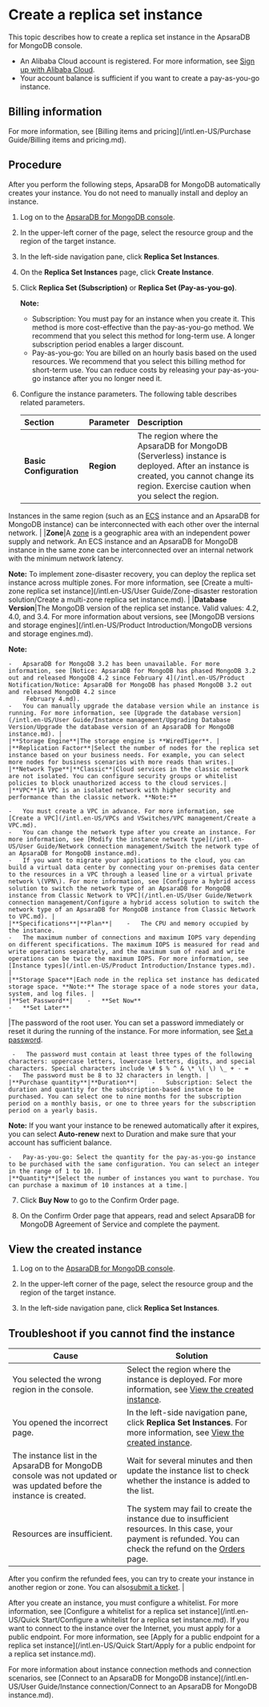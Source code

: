 # Create a replica set instance

This topic describes how to create a replica set instance in the ApsaraDB for MongoDB console.

-   An Alibaba Cloud account is registered. For more information, see [Sign up with Alibaba Cloud](https://www.alibabacloud.com/help/zh/doc-detail/50482.htm).
-   Your account balance is sufficient if you want to create a pay-as-you-go instance.

## Billing information

For more information, see [Billing items and pricing](/intl.en-US/Purchase Guide/Billing items and pricing.md).

## Procedure

After you perform the following steps, ApsaraDB for MongoDB automatically creates your instance. You do not need to manually install and deploy an instance.

1.  Log on to the [ApsaraDB for MongoDB console](https://mongodb.console.aliyun.com/).

2.  In the upper-left corner of the page, select the resource group and the region of the target instance.

3.  In the left-side navigation pane, click **Replica Set Instances**.

4.  On the **Replica Set Instances** page, click **Create Instance**.

5.  Click **Replica Set \(Subscription\)** or **Replica Set \(Pay-as-you-go\)**.

    **Note:**

    -   Subscription: You must pay for an instance when you create it. This method is more cost-effective than the pay-as-you-go method. We recommend that you select this method for long-term use. A longer subscription period enables a larger discount.
    -   Pay-as-you-go: You are billed on an hourly basis based on the used resources. We recommend that you select this billing method for short-term use. You can reduce costs by releasing your pay-as-you-go instance after you no longer need it.
6.  Configure the instance parameters. The following table describes related parameters.

    |Section|Parameter|Description|
    |:------|:--------|:----------|
    |**Basic Configuration**|**Region**|The region where the ApsaraDB for MongoDB \(Serverless\) instance is deployed. After an instance is created, you cannot change its region. Exercise caution when you select the region.

 Instances in the same region \(such as an [ECS](~~25367~~) instance and an ApsaraDB for MongoDB instance\) can be interconnected with each other over the internal network. |
    |**Zone**|A [zone](~~40654~~) is a geographic area with an independent power supply and network. An ECS instance and an ApsaraDB for MongoDB instance in the same zone can be interconnected over an internal network with the minimum network latency.

 **Note:** To implement zone-disaster recovery, you can deploy the replica set instance across multiple zones. For more information, see [Create a multi-zone replica set instance](/intl.en-US/User Guide/Zone-disaster restoration solution/Create a multi-zone replica set instance.md). |
    |**Database Version**|The MongoDB version of the replica set instance. Valid values: 4.2, 4.0, and 3.4. For more information about versions, see [MongoDB versions and storage engines](/intl.en-US/Product Introduction/MongoDB versions and storage engines.md).

 **Note:**

    -   ApsaraDB for MongoDB 3.2 has been unavailable. For more information, see [Notice: ApsaraDB for MongoDB has phased MongoDB 3.2 out and released MongoDB 4.2 since February 4](/intl.en-US/Product Notification/Notice: ApsaraDB for MongoDB has phased MongoDB 3.2 out and released MongoDB 4.2 since
         February 4.md).
    -   You can manually upgrade the database version while an instance is running. For more information, see [Upgrade the database version](/intl.en-US/User Guide/Instance management/Upgrading Database Version/Upgrade the database version of an ApsaraDB for MongoDB instance.md). |
    |**Storage Engine**|The storage engine is **WiredTiger**. |
    |**Replication Factor**|Select the number of nodes for the replica set instance based on your business needs. For example, you can select more nodes for business scenarios with more reads than writes.|
    |**Network Type**|**Classic**|Cloud services in the classic network are not isolated. You can configure security groups or whitelist policies to block unauthorized access to the cloud services.|
    |**VPC**|A VPC is an isolated network with higher security and performance than the classic network. **Note:**

    -   You must create a VPC in advance. For more information, see [Create a VPC](/intl.en-US/VPCs and VSwitches/VPC management/Create a VPC.md).
    -   You can change the network type after you create an instance. For more information, see [Modify the instance network type](/intl.en-US/User Guide/Network connection management/Switch the network type of an ApsaraDB for MongoDB instance.md).
    -   If you want to migrate your applications to the cloud, you can build a virtual data center by connecting your on-premises data center to the resources in a VPC through a leased line or a virtual private network \(VPN\). For more information, see [Configure a hybrid access solution to switch the network type of an ApsaraDB for MongoDB instance from Classic Network to VPC](/intl.en-US/User Guide/Network connection management/Configure a hybrid access solution to switch the network type of an ApsaraDB for MongoDB instance from Classic Network to VPC.md). |
    |**Specifications**|**Plan**|    -   The CPU and memory occupied by the instance.
    -   The maximum number of connections and maximum IOPS vary depending on different specifications. The maximum IOPS is measured for read and write operations separately, and the maximum sum of read and write operations can be twice the maximum IOPS. For more information, see [Instance types](/intl.en-US/Product Introduction/Instance types.md). |
    |**Storage Space**|Each node in the replica set instance has dedicated storage space. **Note:** The storage space of a node stores your data, system, and log files. |
    |**Set Password**|    -   **Set Now**
    -   **Set Later**
|The password of the root user. You can set a password immediately or reset it during the running of the instance. For more information, see [Set a password]().

     -   The password must contain at least three types of the following characters: uppercase letters, lowercase letters, digits, and special characters. Special characters include \# $ % ^ & \* \( \) \_ + - =
    -   The password must be 8 to 32 characters in length. |
    |**Purchase quantity**|**Duration**|    -   Subscription: Select the duration and quantity for the subscription-based instance to be purchased. You can select one to nine months for the subscription period on a monthly basis, or one to three years for the subscription period on a yearly basis.

**Note:** If you want your instance to be renewed automatically after it expires, you can select **Auto-renew** next to Duration and make sure that your account has sufficient balance.

    -   Pay-as-you-go: Select the quantity for the pay-as-you-go instance to be purchased with the same configuration. You can select an integer in the range of 1 to 10. |
    |**Quantity**|Select the number of instances you want to purchase. You can purchase a maximum of 10 instances at a time.|

7.  Click **Buy Now** to go to the Confirm Order page.

8.  On the Confirm Order page that appears, read and select ApsaraDB for MongoDB Agreement of Service and complete the payment.


## View the created instance

1.  Log on to the [ApsaraDB for MongoDB console](https://mongodb.console.aliyun.com/).

2.  In the upper-left corner of the page, select the resource group and the region of the target instance.

3.  In the left-side navigation pane, click **Replica Set Instances**.


## Troubleshoot if you cannot find the instance

|Cause|Solution|
|-----|--------|
|You selected the wrong region in the console.|Select the region where the instance is deployed. For more information, see [View the created instance](#section_egw_cbh_blu).|
|You opened the incorrect page.|In the left-side navigation pane, click **Replica Set Instances**. For more information, see [View the created instance](#section_egw_cbh_blu).|
|The instance list in the ApsaraDB for MongoDB console was not updated or was updated before the instance is created.|Wait for several minutes and then update the instance list to check whether the instance is added to the list.|
|Resources are insufficient.|The system may fail to create the instance due to insufficient resources. In this case, your payment is refunded. You can check the refund on the [Orders](https://expense.console.aliyun.com/#/order/list/) page.

 After you confirm the refunded fees, you can try to create your instance in another region or zone. You can also[submit a ticket](https://workorder-intl.console.aliyun.com/console.htm#/ticket/createIndex). |

After you create an instance, you must configure a whitelist. For more information, see [Configure a whitelist for a replica set instance](/intl.en-US/Quick Start/Configure a whitelist for a replica set instance.md). If you want to connect to the instance over the Internet, you must apply for a public endpoint. For more information, see [Apply for a public endpoint for a replica set instance](/intl.en-US/Quick Start/Apply for a public endpoint for a replica set instance.md).

For more information about instance connection methods and connection scenarios, see [Connect to an ApsaraDB for MongoDB instance](/intl.en-US/User Guide/Instance connection/Connect to an ApsaraDB for MongoDB instance.md).

